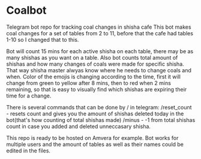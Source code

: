 # Coalbot
Telegram bot repo for tracking coal changes in shisha cafe
This bot makes coal changes for a set of tables from 2 to 11, before that the cafe had tables 1-10 so I changed that to this.

Bot will count 15 mins for each active shisha on each table, there may be as many shishas as you want on a table. 
Also bot counts total amount of shishas and how many changes of coals were made for specific shisha. That way shisha master alwyas know where he needs to change coals and when.
Color of the emojis is changing according to the time, first it will change from green to yellow after 8 mins, then to red when 2 mins remaining, so that is easy to visually find which shishas are expiring their time for a change. 

There is several commands that can be done by / in telegram:
/reset_count - resets count and gives you the amount of shishas deleted today in the bot(that's how counting of total shishas made)
/minus - -1 from total shishas count in case you added and deleted unneccasary shisha.


This repo is ready to be hosted on Amvera for example. 
Bot works for multiple users and the amount of tables as well as their names could be edited in the files. 
